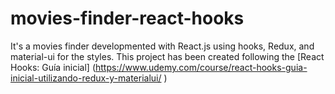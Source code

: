 # movies-finder-react-hooks
It's a movies finder developmented with React.js using hooks, Redux, and material-ui for the styles. This project has been created following the [React Hooks: Guía inicial] (https://www.udemy.com/course/react-hooks-guia-inicial-utilizando-redux-y-materialui/ )

